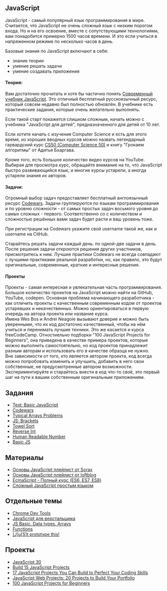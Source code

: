 ## JavaScript

JavaScript - самый популярный язык программирования в мире. Считается, что JavaScript не очень сложный язык с низким порогом входа. Но и на его освоение, вместе с сопутствующими технологиями, вам понадобится примерно 1500 часов времени. И это если учиться в напряженном режиме по несколько часов в день. 

Базовые знания по JavaScript включают в себя: 
- знание теории
- умение решать задачи
- умение создавать приложения

#### Теория:
Вам достаточно прочитать и хотя бы частично понять [Современный учебник JavaScript](https://learn.javascript.ru/). Это отличный бесплатный русскоязычный ресурс, который совсем недавно был полностью обновлён. В учебнике есть практические задания, которые очень желательно выполнять.

Если такой старт покажется слишком сложным, начать можно с учебника "JavaScript для детей", предназначенного для детей от 10 лет.

Если хотите начать с изучения Computer Science и есть для этого время, из хороших вводных курсов можно назвать легендарный гарвардский курс [CS50 (Computer Science 50)](https://ru.wikipedia.org/wiki/CS50) и книгу "Грокаем алгоритмы" от Адитья Бхаргава.

Кроме того, есть большое количество видео курсов на YouTube. Выбирая для просмотра курс, обращайте внимание на то, что JavaScript быстро развивающийся язык, и многие курсы устарели, а иногда устарели знания их авторов. 

#### Задачи:
Огромный выбор задач предоставляет бесплатный англоязычный ресурс [Сodewars](https://www.codewars.com/). Задачи группируются по языкам программирования и по уровню сложности - от самых простых задач восьмого уровня до самых сложных - первого. Соответственно со с количеством и сложностью решённых вами задач будет расти и ваш уровень тоже.

При регистрации на Сodewars укажите свой username такой же, как и username на CitHub.

Старайтесь решать задачи каждый день. по одной-две задачи в день. После решения задачи откроются решения других участников, присмотритесь к ним. Лучшие практики Сodewars не всегда совпадают с лучшими практиками реальной разработки, но, как правило, это будут оригинальные, современные, краткие и интересные решения. 

#### Проекты
Проекты - самая интересная и увлекательная часть программирования. Большое количество проектов на JavaScript можно найти на GitHub, YouTube, codepen. Основная проблема начинающего разработчика - как отличить проекты с качественным современным кодом от проектов устаревших и некачественных. Можно ориентироваться в первую очередь на автора проекта или название курса.  
Имена Wes Bos и Andrei Neagoie вызывают доверие и можно быть уверенными, что их код достаточно качественный, чтобы на нём учиться и перенимать лучшие техники. Это же касается и курса freeCodeCamp. Отностиельно подборки "100 JavaScript Projects for Beginners", она приведена в качестве примера проектов, которые можно выполнить самостоятельно, но код проектов принадлежит разным авторам и использовать его в качестве образца не нужно.  
Вне зависимости от того, кто является автором проекта, код всегда можно попробовать изменить и улучшить, добавить в него свои собственные, не предусмотренные автором возможности. Экспериментируйте и старайтесь внести в код что-то своё, это первый шаг на пути к вашим собственным оригинальным приложениям.

## Задания

- [Test: Basic JavaScript](https://forms.gle/BZBNd8G9sA4TvtcDA)
- [Codewars](tasks/codewars.md)
- [Typical Arrays Problems](https://github.com/rolling-scopes-school/typical-arrays-problems/blob/master/README.md)
- [JS: Brackets](https://github.com/Shastel/brackets)
- [Towel Sort](https://github.com/rolling-scopes-school/towel-sort/blob/master/README.md)
- [Reverse Int](https://github.com/rolling-scopes-school/reverse-int/blob/master/README.md)
- [Human Readable Number](https://github.com/rolling-scopes-school/human-readable-number/blob/master/README.md)
- [Basic JS](https://github.com/AlreadyBored/basic-js)

## Материалы

- [Основы JavaScript плейлист от Sorax](https://www.youtube.com/playlist?list=PL363QX7S8MfSxcHzvkNEqMYbOyhLeWwem)
- [Основы JavaScript плейлист от loftblog](https://www.youtube.com/playlist?list=PLY4rE9dstrJymG1GyPLgOKsJNq9r-p6pX)
- [EcmaScript - Полный курс (ES6, ES7, ES8)](https://youtu.be/Ti2Q4sQkNdU)
- [Сложный JavaScript простым языком](https://www.youtube.com/playlist?list=PLqKQF2ojwm3l4oPjsB9chrJmlhZ-zOzWT)

## Отдельные темы
- [Chrome Dev Tools](https://youtu.be/0sDHMq3x4fA)
- [JavaScript для верстальщика](https://github.com/rolling-scopes-school/tasks/blob/master/tasks/stage-0/js-for-frontend.md)
- [JS Basic. Data types. Arrays](https://youtu.be/w420Ullz2cw)
- [Functions](https://youtu.be/fShrn50Fkhw)
- [[J]u[S]t prototype this!](https://youtu.be/5l01s6Vkqp0)

## Проекты
- [JavaScript 30](https://javascript30.com/)
- [Build 15 JavaScript Projects](https://youtu.be/3PHXvlpOkf4)
- [17 JavaScript Projects You Can Build to Perfect Your Coding Skills](https://mikkegoes.com/javascript-projects-for-beginners/)
- [JavaScript Web Projects: 20 Projects to Build Your Portfolio](https://www.udemy.com/course/javascript-web-projects-to-build-your-portfolio-resume/)
- [100 JavaScript Projects for Beginners](https://jsbeginners.com/javascript-projects-for-beginners/) 